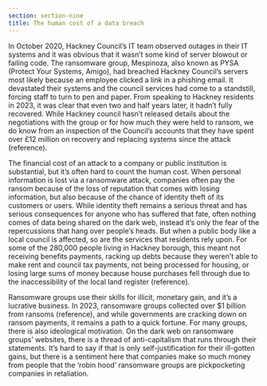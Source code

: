 ```yaml
---
section: section-nine
title: The human cost of a data breach
---
```

In October 2020, Hackney Council’s IT team observed outages in their IT systems and it was obvious that it wasn’t some kind of server blowout or failing code. The ransomware group, Mespinoza, also known as PYSA (Protect Your Systems, Amigo), had breached Hackney Council’s servers most likely because an employee clicked a link in a phishing email. It devastated their systems and the council services had come to a standstill, forcing staff to turn to pen and paper. From speaking to Hackney residents in 2023, it was clear that even two and half years later, it hadn’t fully recovered. While Hackney council hasn’t released details about the negotiations with the group or for how much they were held to ransom, we do know from an inspection of the Council’s accounts that they have spent over £12 million on recovery and replacing systems since the attack (reference).

The financial cost of an attack to a company or public institution is substantial, but it’s often hard to count the human cost. When personal information is lost via a ransomware attack, companies often pay the ransom because of the loss of reputation that comes with losing information, but also because of the chance of identity theft of its customers or users. While identity theft remains a serious threat and has serious consequences for anyone who has suffered that fate, often nothing comes of data being shared on the dark web, instead it’s only the fear of the repercussions that hang over people’s heads. But when a public body like a local council is affected, so are the services that residents rely upon. For some of the 280,000 people living in Hackney borough, this meant not receiving benefits payments, racking up debts because they weren’t able to make rent and council tax payments, not being processed for housing, or losing large sums of money because house purchases fell through due to the inaccessibility of the local land register (reference).

Ransomware groups use their skills for illicit, monetary gain, and it’s a lucrative business. In 2023, ransomware groups collected over $1 billion from ransoms (reference), and while governments are cracking down on ransom payments, it remains a path to a quick fortune. For many groups, there is also ideological motivation. On the dark web on ransomware groups’ websites, there is a thread of anti-capitalism that runs through their statements. It’s hard to say if that is only self-justification for their ill-gotten gains, but there is a sentiment here that companies make so much money from people that the ‘robin hood’ ransomware groups are pickpocketing companies in retaliation.

